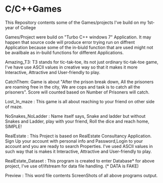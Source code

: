 # C/C++Games
This Repository contents some of the Games/projects I've build on my 1st-year of College

Games/Project were build on "Turbo C++ windows 7" Application. It may happen that source code will produce error trying run on diffrent Application
because some of the in-biuld function that are used might not be availbale as in-build functions for different Applications.


Amazing_T3: T3 stands for tic-tak-toe, its not just ordinary tic-tak-toe game, I've have use ASCII values in creative way so that it makes it more Interactive, Attractive and User-friendly to play.

CatchThem: Game is about "After the prison break down, All the prisoners are roaming free in the city, We are cops and task is to catch all the prisoners". Score will counted based on Number of Prisoners will catch.

Lost_In_maze : This game is all about reaching to your friend on other side of maze.

NoSnakes_NoLadder : Name itself says, Snake and ladder but without Snakes and Ladder, play with your friend, Roll the dice and reach home, SIMPLE!

RealEstate : This Project is based on RealEstate Consultancy Application. Sign Up your account with personal info and Password,Login to your account and you are ready to search Properties. I've used ASCII values in such way that is makes it  Interactive, Attractive and User-friendly to play.

RealEstate_Dataset : This program is created to enter Database* for above project, I've use of/ifstream for data file handling. (* DATA is FAKE) 

Preview : This word file contents ScreenShots of all above programs output. 


